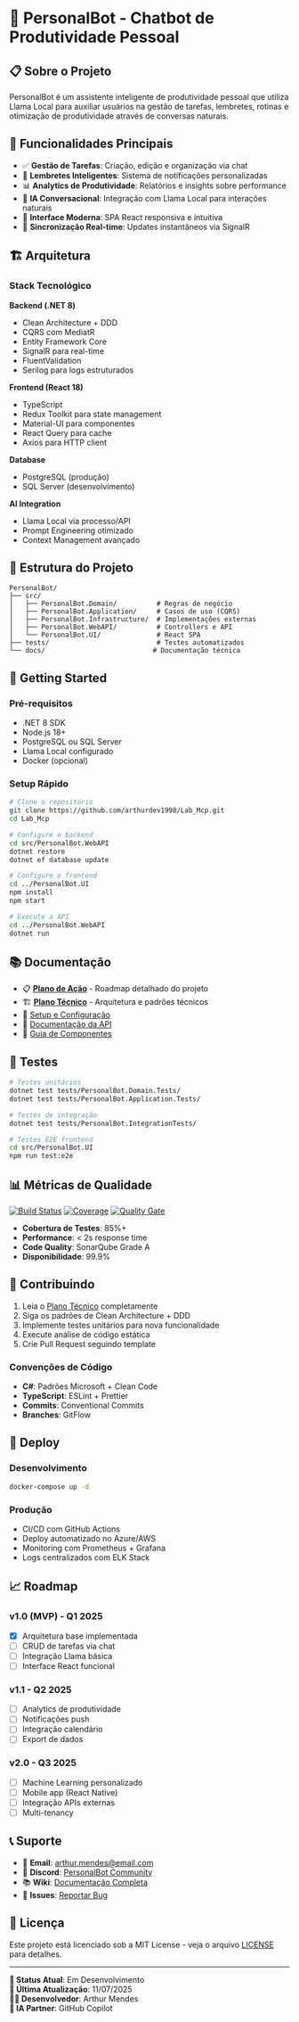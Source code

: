 # 🚀 PersonalBot - Chatbot de Produtividade Pessoal

## 📋 Sobre o Projeto

PersonalBot é um assistente inteligente de produtividade pessoal que utiliza Llama Local para auxiliar usuários na gestão de tarefas, lembretes, rotinas e otimização de produtividade através de conversas naturais.

## 🎯 Funcionalidades Principais

- ✅ **Gestão de Tarefas**: Criação, edição e organização via chat
- 📅 **Lembretes Inteligentes**: Sistema de notificações personalizadas  
- 📊 **Analytics de Produtividade**: Relatórios e insights sobre performance
- 🤖 **IA Conversacional**: Integração com Llama Local para interações naturais
- 📱 **Interface Moderna**: SPA React responsiva e intuitiva
- 🔄 **Sincronização Real-time**: Updates instantâneos via SignalR

## 🏗️ Arquitetura

### Stack Tecnológico

**Backend (.NET 8)**
- Clean Architecture + DDD
- CQRS com MediatR
- Entity Framework Core
- SignalR para real-time
- FluentValidation
- Serilog para logs estruturados

**Frontend (React 18)**
- TypeScript
- Redux Toolkit para state management
- Material-UI para componentes
- React Query para cache
- Axios para HTTP client

**Database**
- PostgreSQL (produção)
- SQL Server (desenvolvimento)

**AI Integration**
- Llama Local via processo/API
- Prompt Engineering otimizado
- Context Management avançado

## 📁 Estrutura do Projeto

```
PersonalBot/
├── src/
│   ├── PersonalBot.Domain/          # Regras de negócio
│   ├── PersonalBot.Application/     # Casos de uso (CQRS)
│   ├── PersonalBot.Infrastructure/  # Implementações externas
│   ├── PersonalBot.WebAPI/          # Controllers e API
│   └── PersonalBot.UI/              # React SPA
├── tests/                           # Testes automatizados
└── docs/                           # Documentação técnica
```

## 🚀 Getting Started

### Pré-requisitos

- .NET 8 SDK
- Node.js 18+
- PostgreSQL ou SQL Server
- Llama Local configurado
- Docker (opcional)

### Setup Rápido

```bash
# Clone o repositório
git clone https://github.com/arthurdev1998/Lab_Mcp.git
cd Lab_Mcp

# Configure o backend
cd src/PersonalBot.WebAPI
dotnet restore
dotnet ef database update

# Configure o frontend  
cd ../PersonalBot.UI
npm install
npm start

# Execute a API
cd ../PersonalBot.WebAPI
dotnet run
```

## 📚 Documentação

- 📋 [**Plano de Ação**](PLANO_DE_ACAO.md) - Roadmap detalhado do projeto
- 🏗️ [**Plano Técnico**](PLANO_TECNICO.md) - Arquitetura e padrões técnicos
- 🔧 [Setup e Configuração](docs/setup.md)
- 📖 [Documentação da API](docs/api.md)
- 🎨 [Guia de Componentes](docs/components.md)

## 🧪 Testes

```bash
# Testes unitários
dotnet test tests/PersonalBot.Domain.Tests/
dotnet test tests/PersonalBot.Application.Tests/

# Testes de integração
dotnet test tests/PersonalBot.IntegrationTests/

# Testes E2E frontend
cd src/PersonalBot.UI
npm run test:e2e
```

## 📊 Métricas de Qualidade

[![Build Status](https://github.com/arthurdev1998/Lab_Mcp/workflows/CI/badge.svg)](https://github.com/arthurdev1998/Lab_Mcp/actions)
[![Coverage](https://codecov.io/gh/arthurdev1998/Lab_Mcp/branch/main/graph/badge.svg)](https://codecov.io/gh/arthurdev1998/Lab_Mcp)
[![Quality Gate](https://sonarcloud.io/api/project_badges/measure?project=Lab_Mcp&metric=alert_status)](https://sonarcloud.io/dashboard?id=Lab_Mcp)

- **Cobertura de Testes**: 85%+
- **Performance**: < 2s response time
- **Code Quality**: SonarQube Grade A
- **Disponibilidade**: 99.9%

## 🤝 Contribuindo

1. Leia o [Plano Técnico](PLANO_TECNICO.md) completamente
2. Siga os padrões de Clean Architecture + DDD
3. Implemente testes unitários para nova funcionalidade
4. Execute análise de código estática
5. Crie Pull Request seguindo template

### Convenções de Código

- **C#**: Padrões Microsoft + Clean Code
- **TypeScript**: ESLint + Prettier
- **Commits**: Conventional Commits
- **Branches**: GitFlow

## 🚀 Deploy

### Desenvolvimento
```bash
docker-compose up -d
```

### Produção
- CI/CD com GitHub Actions
- Deploy automatizado no Azure/AWS
- Monitoring com Prometheus + Grafana
- Logs centralizados com ELK Stack

## 📈 Roadmap

### v1.0 (MVP) - Q1 2025
- [x] Arquitetura base implementada
- [ ] CRUD de tarefas via chat
- [ ] Integração Llama básica
- [ ] Interface React funcional

### v1.1 - Q2 2025
- [ ] Analytics de produtividade
- [ ] Notificações push
- [ ] Integração calendário
- [ ] Export de dados

### v2.0 - Q3 2025
- [ ] Machine Learning personalizado
- [ ] Mobile app (React Native)
- [ ] Integração APIs externas
- [ ] Multi-tenancy

## 📞 Suporte

- 📧 **Email**: arthur.mendes@email.com
- 💬 **Discord**: [PersonalBot Community](https://discord.gg/personalbot)
- 📚 **Wiki**: [Documentação Completa](https://github.com/arthurdev1998/Lab_Mcp/wiki)
- 🐛 **Issues**: [Reportar Bug](https://github.com/arthurdev1998/Lab_Mcp/issues)

## 📄 Licença

Este projeto está licenciado sob a MIT License - veja o arquivo [LICENSE](LICENSE) para detalhes.

---

**🎯 Status Atual**: Em Desenvolvimento  
**🚀 Última Atualização**: 11/07/2025  
**👨‍💻 Desenvolvedor**: Arthur Mendes  
**🤖 IA Partner**: GitHub Copilot